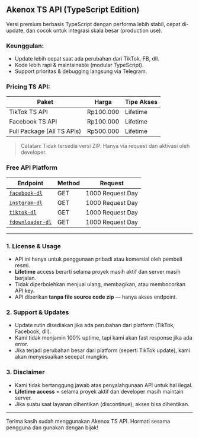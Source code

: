 ## Akenox TS API (TypeScript Edition)

Versi premium berbasis TypeScript dengan performa lebih stabil, cepat di-update, dan cocok untuk integrasi skala besar (production use).

### Keunggulan:
- Update lebih cepat saat ada perubahan dari TikTok, FB, dll.
- Kode lebih rapi & maintainable (modular TypeScript).
- Support prioritas & debugging langsung via Telegram.

### Pricing TS API:

| Paket                         | Harga        | Tipe Akses |
|------------------------------|--------------|-------------|
| TikTok TS API                | Rp100.000    | Lifetime    |
| Facebook TS API              | Rp100.000    | Lifetime    |
| Full Package (All TS APIs)   | Rp500.000    | Lifetime    |

> Catatan: Tidak tersedia versi ZIP. Hanya via request dan aktivasi oleh developer.

### Free API Platform
| Endpoint       | Method | Request     |
|----------------|--------|------------------|
| [`facebook-dl`](https://faster.maiysacollection.com/v2/fast/facebook-dl?link=https://www.facebook.com/share/v/18TTjDwUb6/)   | GET    | 1000 Request Day |
| [`instgram-dl`](https://faster.maiysacollection.com/v2/fast/instagram-dl?link=https://www.instagram.com/reel/DEpPZT2RnXy/?igsh=MTc5bHEwem5kcmt3Mg==)    | GET    | 1000 Request Day |
| [`tiktok-dl`](https://faster.maiysacollection.com/v2/fast/tiktok-dl?link=https://vt.tiktok.com/ZSMdyXqXd/)     | GET    | 1000 Request Day |
| [`fdownloader-dl`](https://faster.maiysacollection.com/v2/fast/fdownloader-dl?link=https://www.facebook.com/share/v/18TTjDwUb6/) | GET    | 1000 Request Day |
---

### 1. License & Usage
- API ini hanya untuk penggunaan pribadi atau komersial oleh pembeli resmi.
- <b>Lifetime</b> access berarti selama proyek masih aktif dan server masih berjalan.
- Tidak diperbolehkan menjual ulang, membagikan, atau membocorkan API key.
- API diberikan **tanpa file source code zip** — hanya akses endpoint.

### 2. Support & Updates
- Update rutin disediakan jika ada perubahan dari platform (TikTok, Facebook, dll).
- Kami tidak menjamin 100% uptime, tapi kami akan fast response jika ada error.
- Jika terjadi perubahan besar dari platform (seperti TikTok update), kami akan menyesuaikan secepat mungkin.

### 3. Disclaimer
- Kami tidak bertanggung jawab atas penyalahgunaan API untuk hal ilegal.
- <b>Lifetime access</b> = selama proyek aktif dan developer masih maintain server.
- Jika suatu saat layanan dihentikan (discontinue), akses bisa dihentikan.

---

Terima kasih sudah menggunakan Akenox TS API. Hormati sesama pengguna dan gunakan dengan bijak!
